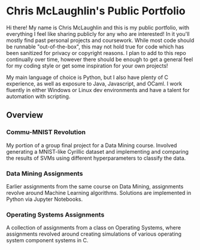 # Chris McLaughlin's Public Portfolio

Hi there! My name is Chris McLaughlin and this is my public portfolio, with everything I feel like sharing publicly for any who are interested! In it you'll mostly find past personal projects and coursework. While most code should be runnable "out-of-the-box", this may not hold true for code which has been sanitized for privacy or copyright reasons. I plan to add to this repo continually over time, however there should be enough to get a general feel for my coding style or get some inspiration for your own projects!

My main language of choice is Python, but I also have plenty of C experience, as well as exposure to Java, Javascript, and OCaml. I work fluently in either Windows or Linux dev environments and have a talent for automation with scripting.

## Overview
### Commu-MNIST Revolution
My portion of a group final project for a Data Mining course. Involved generating a MNIST-like Cyrillic dataset and implementing and comparing the results of SVMs using different hyperparameters to classify the data.

### Data Mining Assignments
Earlier assignments from the same course on Data Mining, assignments revolve around Machine Learning algorithms. Solutions are implemented in Python via Jupyter Notebooks.

### Operating Systems Assignments
A collection of assignments from a class on Operating Systems, where assignments revolved around creating simulations of various operating system component systems in C.
